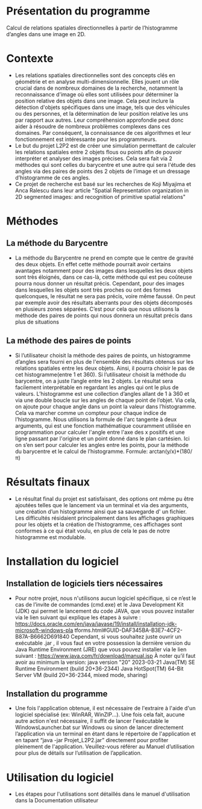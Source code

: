 # Présentation du programme
Calcul de relations spatiales directionnelles à partir de l’histogramme d’angles dans une image en 2D.
# Contexte
- Les relations spatiales directionnelles sont des concepts clés en géométrie et en analyse
multi-dimensionnelle. Elles jouent un rôle crucial dans de nombreux domaines de la recherche,
notamment la reconnaissance d'image où elles sont utilisées pour déterminer la position relative des
objets dans une image. Cela peut inclure la détection d'objets spécifiques dans une image, tels que des
véhicules ou des personnes, et la détermination de leur position relative les uns par rapport aux autres.
Leur compréhension approfondie peut donc aider à résoudre de nombreux problèmes complexes dans
ces domaines. Par conséquent, la connaissance de ces algorithmes et leur fonctionnement est
intéressante pour les programmeurs.
- Le but du projet L2P2 est de créer une simulation permettant de calculer les relations spatiales entre 2
objets flous ou points afin de pouvoir interpréter et analyser des images précises.
Cela sera fait via 2 méthodes qui sont celles du barycentre et une autre qui sera l'étude des angles via
des paires de points des 2 objets de l’image et un dressage d’histogramme de ces angles.
- Ce projet de recherche est basé sur les recherches de Koji Miyajima et Anca Ralescu dans leur article "Spatial
Representation organization in 2D segmented images: and recognition of primitive spatial relations" 
# Méthodes
## La méthode du Barycentre
- La méthode du Barycentre ne prend en compte que le centre de gravité des deux objets.
En effet cette méthode pourrait avoir certains avantages notamment pour des images dans
lesquelles les deux objets sont très éloignés, dans ce cas-là, cette méthode qui est peu
coûteuse pourra nous donner un résultat précis. Cependant, pour des images dans lesquelles
les objets sont très proches ou ont des formes quelconques, le résultat ne sera pas précis, voire
même faussé. On peut par exemple avoir des résultats aberrants pour des objets décomposés
en plusieurs zones séparées. C’est pour cela que nous utilisons la méthode des paires de
points qui nous donnera un résultat précis dans plus de situations
## La méthode des paires de points
- Si l’utilisateur choisit la méthode des paires de points, un histogramme d’angles sera
fourni en plus de l'ensemble des résultats obtenus sur les relations spatiales entre les deux
objets. Ainsi, il pourra choisir le pas de cet histogramme(entre 1 et 360).
Si l’utilisateur choisit la méthode du barycentre, on a juste l’angle entre les 2 objets.
Le résultat sera facilement interprétable en regardant les angles qui ont le plus de
valeurs.
L’histogramme est une collection d’angles allant de 1 à 360 et via une double boucle sur
les angles de chaque point de l’objet. Via cela, on ajoute pour chaque angle dans un point la
valeur dans l’histogramme. Cela va marcher comme un compteur pour chaque indice de
l’histogramme.
Nous utilisons la formule de l'arc tangente à deux arguments, qui est une fonction
mathématique couramment utilisée en programmation pour calculer l'angle entre l'axe des x
positifs et une ligne passant par l'origine et un point donné dans le plan cartésien. Ici on s’en
sert pour calculer les angles entre les points, pour la méthode du barycentre et le calcul de
l’histogramme.
Formule: arctan(y/x)*(180/π)
# Résultats finaux
- Le résultat final du projet est satisfaisant, des options ont même pu être ajoutées telles que le
lancement via un terminal et via des arguments, une création d’un histogramme ainsi que sa
sauvegarde d' un fichier.
Les difficultés résidaient principalement dans les affichages graphiques pour les objets et la création de
l’histogramme, ces affichages sont conformes à ce qui était voulu, en plus de cela le pas de notre
histogramme est modulable.
# Installation du logiciel
## Installation de logiciels tiers nécessaires
- Pour notre projet, nous n'utilisons aucun logiciel spécifique, si ce n’est le cas de l’invite
de commandes (cmd.exe) et le Java Development Kit (JDK) qui permet le lancement
du code JAVA, que vous pouvez installer via le lien suivant qui explique les étapes à
suivre :
https://docs.oracle.com/en/java/javase/19/install/installation-jdk-microsoft-windows-pla
tforms.html#GUID-DAF345BA-B3E7-4CF2-B87A-B6662D691840
Cependant, si vous souhaitez juste ouvrir un exécutable .jar , il vous faut en votre
possession la dernière version du Java Runtime Environment (JRE) que vous
pouvez installer via le lien suivant :
https://www.java.com/fr/download/manual.jsp
À noter qu’il faut avoir au minimum la version:
java version "20" 2023-03-21
Java(TM) SE Runtime Environment (build 20+36-2344)
Java HotSpot(TM) 64-Bit Server VM (build 20+36-2344, mixed mode,
sharing)
## Installation du programme
- Une fois l'application obtenue, il est nécessaire de l'extraire à l'aide d'un logiciel
spécialisé (ex: WinRAR, WinZIP...).
Une fois cela fait, aucune autre action n'est nécessaire, il suffit de lancer l'exécutable le
WindowsLauncher.bat sur Windows ou sinon de lancer directement l’application via
un terminal en étant dans le répertoire de l'application et en tapant “java -jar
Projet_L2P2.jar” directement pour profiter pleinement de l'application.
Veuillez-vous référer au Manuel d’utilisation pour plus de détails sur l’utilisation de
l’application.

# Utilisation du logiciel

- Les étapes pour l'utilisations sont détaillés dans le manuel d'utilisation dans la Documentation utilisateur
